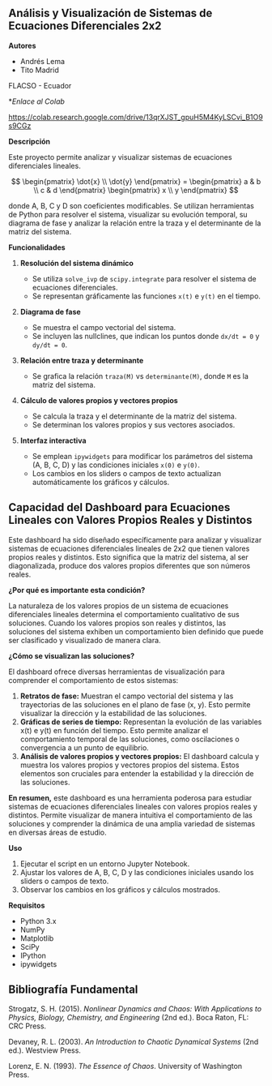 ## Análisis y Visualización de Sistemas de Ecuaciones Diferenciales 2x2

**Autores**

- Andrés Lema
- Tito Madrid

FLACSO - Ecuador

**Enlace al Colab*

https://colab.research.google.com/drive/13qrXJST_gpuH5M4KyLSCvi_B1O9s9CGz

**Descripción**

Este proyecto permite analizar y visualizar sistemas de ecuaciones diferenciales lineales.

$$
\begin{pmatrix}
\dot{x} \\
\dot{y}
\end{pmatrix} = 
\begin{pmatrix}
a & b \\
c & d
\end{pmatrix}
\begin{pmatrix}
x \\
y
\end{pmatrix}
$$

donde A, B, C y D son coeficientes modificables. Se utilizan herramientas de Python para resolver el sistema, visualizar su evolución temporal, su diagrama de fase y analizar la relación entre la traza y el determinante de la matriz del sistema.

**Funcionalidades**

1. **Resolución del sistema dinámico**

   - Se utiliza `solve_ivp` de `scipy.integrate` para resolver el sistema de ecuaciones diferenciales.
   - Se representan gráficamente las funciones `x(t)` e `y(t)` en el tiempo.

2. **Diagrama de fase**

   - Se muestra el campo vectorial del sistema.
   - Se incluyen las nullclines, que indican los puntos donde `dx/dt = 0` y `dy/dt = 0`.

3. **Relación entre traza y determinante**

   - Se grafica la relación `traza(M)` vs `determinante(M)`, donde `M` es la matriz del sistema.

4. **Cálculo de valores propios y vectores propios**

   - Se calcula la traza y el determinante de la matriz del sistema.
   - Se determinan los valores propios y sus vectores asociados.

5. **Interfaz interactiva**

   - Se emplean `ipywidgets` para modificar los parámetros del sistema (A, B, C, D) y las condiciones iniciales `x(0)` e `y(0)`.
   - Los cambios en los sliders o campos de texto actualizan automáticamente los gráficos y cálculos.

## Capacidad del Dashboard para Ecuaciones Lineales con Valores Propios Reales y Distintos

Este dashboard ha sido diseñado específicamente para analizar y visualizar sistemas de ecuaciones diferenciales lineales de 2x2 que tienen valores propios reales y distintos. Esto significa que la matriz del sistema, al ser diagonalizada, produce dos valores propios diferentes que son números reales. 

**¿Por qué es importante esta condición?**

La naturaleza de los valores propios de un sistema de ecuaciones diferenciales lineales determina el comportamiento cualitativo de sus soluciones. Cuando los valores propios son reales y distintos, las soluciones del sistema exhiben un comportamiento bien definido que puede ser clasificado y visualizado de manera clara.

**¿Cómo se visualizan las soluciones?**

El dashboard ofrece diversas herramientas de visualización para comprender el comportamiento de estos sistemas:

1.  **Retratos de fase:** Muestran el campo vectorial del sistema y las trayectorias de las soluciones en el plano de fase (x, y). Esto permite visualizar la dirección y la estabilidad de las soluciones.
2.  **Gráficas de series de tiempo:** Representan la evolución de las variables x(t) e y(t) en función del tiempo. Esto permite analizar el comportamiento temporal de las soluciones, como oscilaciones o convergencia a un punto de equilibrio.
3.  **Análisis de valores propios y vectores propios:** El dashboard calcula y muestra los valores propios y vectores propios del sistema. Estos elementos son cruciales para entender la estabilidad y la dirección de las soluciones.

**En resumen,** este dashboard es una herramienta poderosa para estudiar sistemas de ecuaciones diferenciales lineales con valores propios reales y distintos. Permite visualizar de manera intuitiva el comportamiento de las soluciones y comprender la dinámica de una amplia variedad de sistemas en diversas áreas de estudio.

**Uso**

1. Ejecutar el script en un entorno Jupyter Notebook.
2. Ajustar los valores de A, B, C, D y las condiciones iniciales usando los sliders o campos de texto.
3. Observar los cambios en los gráficos y cálculos mostrados.

**Requisitos**

- Python 3.x
- NumPy
- Matplotlib
- SciPy
- IPython
- ipywidgets

## Bibliografía Fundamental

Strogatz, S. H. (2015). *Nonlinear Dynamics and Chaos: With Applications to Physics, Biology, Chemistry, and Engineering* (2nd ed.). Boca Raton, FL: CRC Press.

Devaney, R. L. (2003). *An Introduction to Chaotic Dynamical Systems* (2nd ed.).  Westview Press.

Lorenz, E. N. (1993). *The Essence of Chaos*. University of Washington Press.

